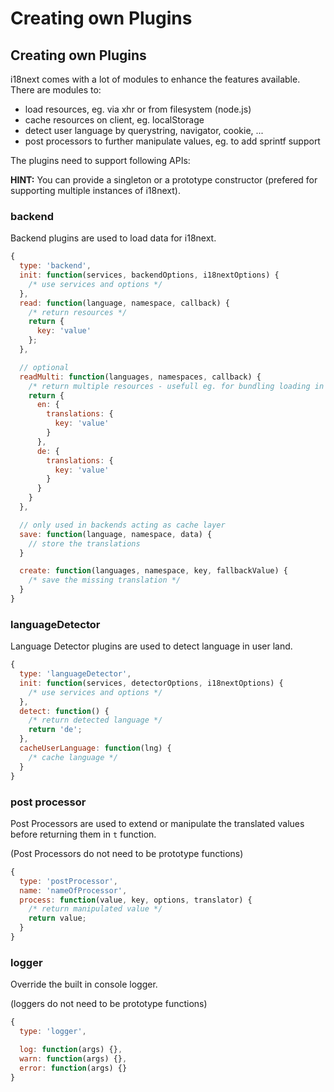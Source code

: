# Creating own Plugins

## Creating own Plugins

i18next comes with a lot of modules to enhance the features available. There are modules to:

* load resources, eg. via xhr or from filesystem \(node.js\)
* cache resources on client, eg. localStorage
* detect user language by querystring, navigator, cookie, ...
* post processors to further manipulate values, eg. to add sprintf support

The plugins need to support following APIs:

**HINT:** You can provide a singleton or a prototype constructor \(prefered for supporting multiple instances of i18next\).

### backend

Backend plugins are used to load data for i18next.

```javascript
{
  type: 'backend',
  init: function(services, backendOptions, i18nextOptions) {
    /* use services and options */
  },
  read: function(language, namespace, callback) {
    /* return resources */
    return {
      key: 'value'
    };
  },

  // optional
  readMulti: function(languages, namespaces, callback) {
    /* return multiple resources - usefull eg. for bundling loading in one xhr request */
    return {
      en: {
        translations: {
          key: 'value'
        }
      },
      de: {
        translations: {
          key: 'value'
        }
      }
    }
  },

  // only used in backends acting as cache layer
  save: function(language, namespace, data) {
    // store the translations
  }

  create: function(languages, namespace, key, fallbackValue) { 
    /* save the missing translation */
  }
}
```

### languageDetector

Language Detector plugins are used to detect language in user land.

```javascript
{
  type: 'languageDetector',
  init: function(services, detectorOptions, i18nextOptions) {
    /* use services and options */
  },
  detect: function() { 
    /* return detected language */
    return 'de';
  },
  cacheUserLanguage: function(lng) {
    /* cache language */
  }
}
```

### post processor

Post Processors are used to extend or manipulate the translated values before returning them in `t` function.

\(Post Processors do not need to be prototype functions\)

```javascript
{
  type: 'postProcessor',
  name: 'nameOfProcessor',
  process: function(value, key, options, translator) {
    /* return manipulated value */
    return value;
  }
}
```

### logger

Override the built in console logger.

\(loggers do not need to be prototype functions\)

```javascript
{
  type: 'logger',

  log: function(args) {},
  warn: function(args) {},
  error: function(args) {}
}
```

